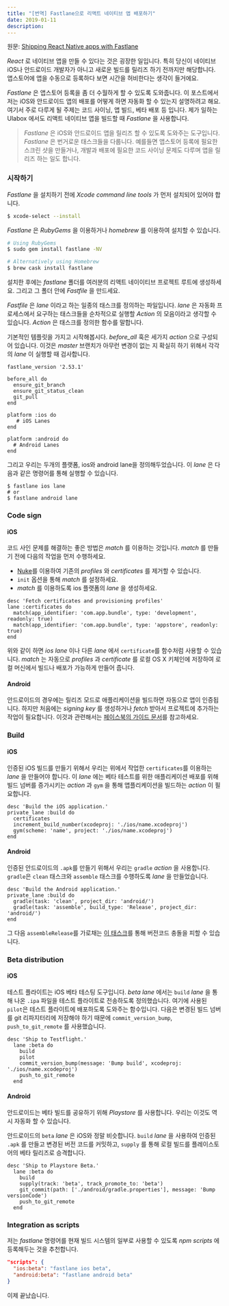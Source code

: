 ```yaml
---
title: "[번역] Fastlane으로 리액트 네이티브 앱 배포하기"
date: 2019-01-11
description: 
---
```


원문: [Shipping React Native apps with Fastlane
](https://carloscuesta.me/blog/shipping-react-native-apps-with-fastlane/)

_React_ 로 네이티브 앱을 만들 수 있다는 것은 굉장한 일입니다. 특히 당신이 네이티브 iOS나 안드로이드 개발자가 아니고 새로운 빌드를 릴리즈 하기 전까지만 해당합니다. 앱스토어에 앱을 수동으로 등록하다 보면 시간을 허비한다는 생각이 들거에요.

_Fastlane_ 은 앱스토어 등록을 좀 더 수월하게 할 수 있도록 도와줍니다. 이 포스트에서 저는 iOS와 안드로이드 앱의 배포를 어떻게 하면 자동화 할 수 있는지 설명하려고 해요. 여기서 주로 다루게 될 주제는 코드 사이닝, 앱 빌드, 베타 배포 등 입니다. 제가 일하는 Ulabox 에서도 리액트 네이티브 앱을 빌드할 때 _Fastlane_ 을 사용합니다.

> _Fastlane_ 은 iOS와 안드로이드 앱을 릴리즈 할 수 있도록 도와주는 도구입니다. _Fastlane_ 은 번거로운 태스크들을 다룹니다. 예를들면 앱스토어 등록에 필요한 스크린 샷을 만들거나, 개발과 배포에 필요한 코드 사이닝 문제도 다루며 앱을 릴리즈 하는 일도 합니다. 

### 시작하기

_Fastlane_ 을 설치하기 전에 _Xcode command line tools_ 가 먼저 설치되어 있어야 합니다.

```bash
$ xcode-select --install
```

_Fastlane_ 은 _RubyGems_ 을 이용하거나 _homebrew_ 를 이용하여 설치할 수 있습니다. 

```bash
# Using RubyGems
$ sudo gem install fastlane -NV

# Alternatively using Homebrew
$ brew cask install fastlane
```

설치한 후에는 _fastlane_ 폴더를 여러분의 리액트 네이이티브 프로젝트 루트에 생성하세요. 그리고 그 폴더 안에 _Fastfile_ 을 만드세요. 

_Fastfile_ 은 _lane_ 이라고 하는 일종의 태스크를 정의하는 파일입니다. _lane_ 은 자동화 프로세스에서 요구하는 태스크들을 순차적으로 실행할 _Action_ 의 모음이라고 생각할 수 있습니다. _Action_ 은 태스크를 정의한 함수를 말합니다. 

기본적인 템플릿을 가지고 시작해봅시다. _before_all_ 훅은 세가지 _action_ 으로 구성되어 있습니다. 이것은 _master_ 브랜치가 아무런 변경이 없는 지 확실히 하기 위해서 각각의 _lane_ 이 실행할 때 검사합니다. 

```
fastlane_version '2.53.1'

before_all do
  ensure_git_branch
  ensure_git_status_clean
  git_pull
end

platform :ios do
   # iOS Lanes
end

platform :android do
  # Android Lanes
end
```

그리고 우리는 두개의 플랫폼, ios와 android lane을 정의해두었습니다. 이 _lane_ 은 다음과 같은 명령어를 통해 실행할 수 있습니다. 

```
$ fastlane ios lane
# or
$ fastlane android lane
```

### Code sign

#### iOS

코드 사인 문제를 해결하는 좋은 방법은 _match_ 를 이용하는 것입니다. _match_ 를 만들기 전에 다음의 작업을 먼저 수행하세요.

* [Nuke](https://docs.fastlane.tools/actions/match/#nuke)를 이용하여 기존의 _profiles_ 와 _certificates_ 를 제거할 수 있습니다. 
* `init` 옵션을 통해 _match_ 를 설정하세요.
* _match_ 를 이용하도록 ios 플랫폼의 _lane_ 을 생성하세요. 

```
desc 'Fetch certificates and provisioning profiles'
lane :certificates do
  match(app_identifier: 'com.app.bundle', type: 'development', readonly: true)
  match(app_identifier: 'com.app.bundle', type: 'appstore', readonly: true)
end
```

위와 같이 하면 _ios lane_ 이나 다른 _lane_ 에서 `certificate`를 함수처럼 사용할 수 있습니다. _match_ 는 자동으로 _profiles_ 과 _certificate_ 를 로컬 OS X 키체인에 저장하여 로컬 머신에서 빌드나 배포가 가능하게 만들어 줍니다. 

#### Android

안드로이드의 경우에는 릴리즈 모드로 애플리케이션을 빌드하면 자동으로 앱이 인증됩니다. 하지만 처음에는 _signing key_ 를 생성하거나 _fetch_ 받아서 프로젝트에 추가하는 작업이 필요합니다. 이것과 관련해서는 [페이스북의 가이드 문서](https://facebook.github.io/react-native/docs/signed-apk-android.html)를 참고하세요.

### Build

#### iOS

인증된 iOS 빌드를 만들기 위해서 우리는 위에서 작업한 `certificates`를 이용하는 _lane_ 을 만들어야 합니다. 이 _lane_ 에는 베타 테스트를 위한 애플리케이션 배포를 위해 빌드 넘버를 증가시키는 _action_ 과 `gym` 을 통해 앱플리케이션을 빌드하는 _action_ 이 필요합니다. 

```
desc 'Build the iOS application.'
private_lane :build do
  certificates
  increment_build_number(xcodeproj: './ios/name.xcodeproj')
  gym(scheme: 'name', project: './ios/name.xcodeproj')
end
```

#### Android

인증된 안드로이드의 `.apk`를 만들기 위해서 우리는 `gradle` _action_ 을 사용합니다. `gradle`은 `clean` 태스크와 `assemble` 태스크를 수행하도록 _lane_ 을 만들었습니다. 

```
desc 'Build the Android application.'
private_lane :build do
  gradle(task: 'clean', project_dir: 'android/')
  gradle(task: 'assemble', build_type: 'Release', project_dir: 'android/')
end
```

그 다음 `assembleRelease`를 가로채는 [이 태스크](https://gist.github.com/carloscuesta/678668da906bb80bdd22c8fd690c4fc4)를 통해 버전코드 충돌을 피할 수 있습니다. 

### Beta distribution

#### iOS

테스트 플라이트는 iOS 베타 테스팅 도구입니다. _beta lane_ 에서는 `build` _lane_ 을 통해 나온 `.ipa` 파일을 테스트 플라이트로 전송하도록 정의했습니다. 여기에 사용된 `pilot`은 테스트 플라이트에 배포하도록 도와주는 함수입니다. 다음은 변경된 빌드 넘버를 git 리파지터리에 저장해야 하기 때문에 `commit_version_bump`, `push_to_git_remote` 를 사용했습니다. 

```
desc 'Ship to Testflight.'
  lane :beta do
    build
    pilot
    commit_version_bump(message: 'Bump build', xcodeproj: './ios/name.xcodeproj')
    push_to_git_remote
  end
```

#### Android

안드로이드는 베타 빌드를 공유하기 위해 _Playstore_ 를 사용합니다. 우리는 이것도 역시 자동화 할 수 있습니다. 

안드로이드의 `beta` _lane_ 은 iOS와 정말 비슷합니다. `build` _lane_ 을 사용하여 인증된 `.apk` 를 만들고 변경된 버전 코드를 커밋하고, `supply` 를 통해 로컬 빌드를 플레이스토어의 베타 릴리즈로 승격합니다. 

```
desc 'Ship to Playstore Beta.'
  lane :beta do
    build
    supply(track: 'beta', track_promote_to: 'beta')
    git_commit(path: ['./android/gradle.properties'], message: 'Bump versionCode')
    push_to_git_remote
  end
```

### Integration as scripts

저는 _fastlane_ 명령어를 현재 빌드 시스템의 일부로 사용할 수 있도록 _npm scripts_ 에 등록해두는 것을 추천합니다.

```json
"scripts": {
  "ios:beta": "fastlane ios beta",
  "android:beta": "fastlane android beta"
}
```

이제 끝났습니다. 
